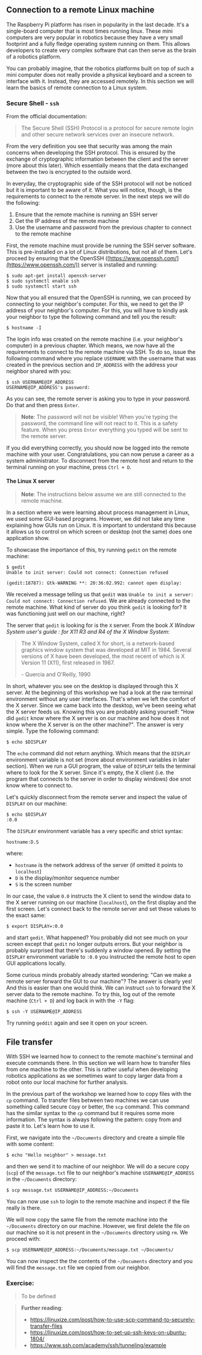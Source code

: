 ## Connection to a remote Linux machine

The Raspberry Pi platform has risen in popularity in the last decade. It's a single-board computer that is most times running linux. These mini computers are very popular in robotics because they have a very small footprint and a fully fledge operating system running on them. This allows developers to create very complex software that can then serve as the brain of a robotics platform.

You can probably imagine, that the robotics platforms built on top of such a mini computer does not really provide a physical keyboard and a screen to interface with it. Instead, they are accessed remotely. In this section we will learn the basics of remote connection to a Linux system.

<!-- Hidden information -->
<!-- The content in this page was inspired by: -->
<!-- https://linuxize.com/post/ssh-command-in-linux/ -->

### Secure Shell - `ssh`

From the official documentation:
> The Secure Shell (SSH) Protocol is a protocol for secure remote login and other secure network services over an insecure network.

From the very definition you see that security was among the main concerns when developing the SSH protocol. This is ensured by the exchange of cryptographic information between the client and the server (more about this later). Which essentially means that the data exchanged between the two is encrypted to the outside word.

In everyday, the cryptographic side of the SSH protocol will not be noticed but it is important to be aware of it. What you will notice, though, is the requirements to connect to the remote server. In the next steps we will do the following:
1. Ensure that the remote machine is running an SSH server
2. Get the IP address of the remote machine
3. Use the username and password from the previous chapter to connect to the remote machine

First, the remote machine must provide be running the SSH server software. This is pre-installed on a lot of Linux distributions, but not all of them. Let's proceed by ensuring that the OpenSSH ([https://www.openssh.com/](https://www.openssh.com/)) server is installed and running:
```
$ sudo apt-get install openssh-server
$ sudo systemctl enable ssh
$ sudo systemctl start ssh
```

Now that you all ensured that the OpenSSH is running, we can proceed by connecting to your neighbor's computer. For this, we need to get the IP address of your neighbor's computer. For this, you will have to kindly ask your neighbor to type the following command and tell you the result:
```
$ hostname -I
```

The login info was created on the remote machine (i.e. your neighbor's computer) in a previous chapter. Which means, we now have all the requirements to connect to the remote machine via SSH. To do so, issue the following command where you replace `USERNAME` with the username that was created in the previous section and `IP_ADDRESS` with the address your neighbor shared with you:
```
$ ssh USERNAME@IP_ADDRESS
USERNAME@IP_ADDRESS's password:
```

As you can see, the remote server is asking you to type in your password. Do that and then press `Enter`.
> **Note**: The password will not be visible! When you're typing the password, the command line will not react to it. This is a safety feature. When you press `Enter` everything you typed will be sent to the remote server.

If you did everything correctly, you should now be logged into the remote machine with your user. Congratulations, you can now peruse a career as a system administrator. To disconnect from the remote host and return to the terminal running on your machine, press `Ctrl + D`.

#### The Linux X server

> **Note**: The instructions below assume we are still connected to the remote machine.

In a section where we were learning about process management in Linux, we used some GUI-based programs. However, we did not take any time explaining how GUIs run on Linux. It is important to understand this because it allows us to control on which screen or desktop (not the same) does one application show.

To showcase the importance of this, try running `gedit` on the remote machine:
```
$ gedit
Unable to init server: Could not connect: Connection refused

(gedit:18787): Gtk-WARNING **: 20:36:02.992: cannot open display:
```

We received a message telling us that `gedit` was `Unable to init a server: Could not connect: Connection refused`. We are already connected to the remote machine. What kind of server do you think `gedit` is looking for? It was functioning just well on our machine, right?

The server that `gedit` is looking for is the `X` server. From the book *X Window System user's guide : for X11 R3 and R4 of the X Window System*:
> The X Window System, called X for short, is a network-based graphics window system that was developed at MIT in 1984. Several versions of X have been developed, the most recent of which is X Version 11 (X11), first released in 1987.
>
> \- Quercia and O'Reilly, 1990

In short, whatever you see on the desktop is displayed through this X server. At the beginning of this workshop we had a look at the raw terminal environment without any user interfaces. That's when we left the comfort of the X server. Since we came back into the desktop, we've been seeing what the X server feeds us. Knowing this you are probably asking yourself: "How did `gedit` know where the X server is on our machine and how does it not know where the X server is on the other machine?". The answer is very simple. Type the following command:

```
$ echo $DISPLAY
```

The `echo` command did not return anything. Which means that the `DISPLAY` environment variable is not set (more about environment variables in later section). When we run a GUI program, the value of `DISPLAY` tells the terminal where to look for the X server. Since it's empty, the X client (i.e. the program that connects to the server in order to display windows) doe snot know where to connect to.

Let's quickly disconnect from the remote server and inspect the value of `DISPLAY` on our machine:
```
$ echo $DISPLAY
:0.0
```

The `DISPLAY` environment variable has a very specific and strict syntax:
```
hostname:D.S
```

where:

- `hostname` is the network address of the server (if omitted it points to `localhost`)
- `D` is the display/monitor sequence number
- `S` is the screen number

In our case, the value `0.0` instructs the X client to send the window data to the X server running on our machine (`localhost`), on the first display and the first screen. Let's connect back to the remote server and set these values to the exact same:

```
$ export DISPLAY=:0.0
```

and start `gedit`. What happened? You probably did not see much on your screen except that `gedit` no longer outputs errors. But your neighbor is probably surprised that there's suddenly a window opened. By setting the `DISPLAY` environment variable to `:0.0` you instructed the remote host to open GUI applications locally.

Some curious minds probably already started wondering: "Can we make a remote server forward the GUI to our machine"? The answer is clearly yes! And this is easier than one would think. We can instruct `ssh` to forward the X server data to the remote machine. To try this, log out of the remote machine (`Ctrl + D`) and log back in with the `-Y` flag:

```
$ ssh -Y USERNAME@IP_ADDRESS
```

Try running `geddit` again and see it open on your screen.

<!-- Hidden information -->
<!-- The content in this page was inspired by: -->
<!-- https://askubuntu.com/a/432257 -->
## File transfer

With SSH we learned how to connect to the remote machine's terminal and execute commands there. In this section we will learn how to transfer files from one machine to the other. This is rather useful when developing robotics applications as we sometimes want to copy larger data from a robot onto our local machine for further analysis.

In the previous part of the workshop we learned how to copy files with the `cp` command. To transfer files between two machines we can use something called `S`ecure `C`o`p`y or better, the `scp` command. This command has the similar syntax to the `cp` command but it requires some more information. The syntax is always following the pattern: copy from and paste it to. Let's learn how to use it.

First, we navigate into the `~/Documents` directory and create a simple file with some content:
```
$ echo "Hello neighbor" > message.txt
```

and then we send it to machine of our neighbor. We will do a secure copy (`scp`) of the `message.txt` file to our neighbor's machine `USERNAME@IP_ADDRESS` in the `~/Documents` directory:
```
$ scp message.txt USERNAME@IP_ADDRESS:~/Documents
```

You can now use `ssh` to login to the remote machine and inspect if the file really is there.

We will now copy the same file from the remote machine into the `~/Documents` directory on our machine. However, we first delete the file on our machine so it is not present in the `~/Documents` directory using `rm`. We proceed with:
```
$ scp USERNAME@IP_ADDRESS:~/Documents/message.txt ~/Documents/
```

You can now inspect the the contents of the `~/Documents` directory and you will find the `message.txt` file we copied from our neighbor.


<!-- Hidden information -->
<!-- The content in this page was inspired by: -->
<!-- https://linuxize.com/post/how-to-use-scp-command-to-securely-transfer-files/ -->

<!-- ## SSH keys and encryption -->
<!-- What if we would want to avoid providing the password each time we log in into a remote server? -->
<!-- Hidden information -->
<!-- The content in this page was inspired by: -->
<!-- https://linuxize.com/post/how-to-set-up-ssh-keys-on-ubuntu-1804/ -->
### Exercise:
> To be defined
<!-- 1. Log into the computer of your neighbor.
2. Run a program with a GUI so you see it on your computer
3. Run a program with a GUI so they see it on their computer -->

> **Further reading**:
> * https://linuxize.com/post/how-to-use-scp-command-to-securely-transfer-files
> * https://linuxize.com/post/how-to-set-up-ssh-keys-on-ubuntu-1804/
> * https://www.ssh.com/academy/ssh/tunneling/example